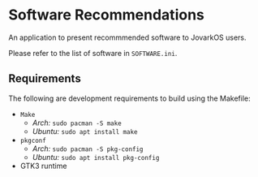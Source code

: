 # Software Recommendations
An application to present recommmended software to JovarkOS users.


Please refer to the list of software in `SOFTWARE.ini`. 


## Requirements
The following are development requirements to build using the Makefile:
 - `Make`
    - *Arch:* `sudo pacman -S make`
    - *Ubuntu:* `sudo apt install make`
 - `pkgconf` 
    - *Arch:* `sudo pacman -S pkg-config`
    - *Ubuntu:* `sudo apt install pkg-config`
 - GTK3 runtime
